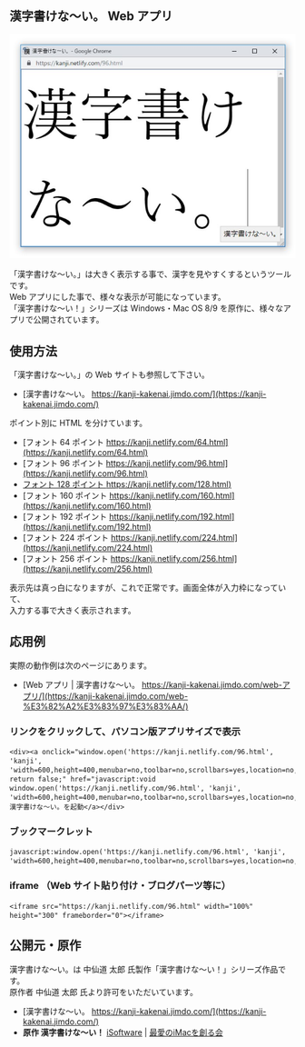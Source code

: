 ## 漢字書けな～い。 Web アプリ

![スクリーンショット](/kanji.jpg)

「漢字書けな～い。」は大きく表示する事で、漢字を見やすくするというツールです。<br />
Web アプリにした事で、様々な表示が可能になっています。<br />
「漢字書けな～い！」シリーズは Windows・Mac OS 8/9 を原作に、様々なアプリで公開されています。

## 使用方法
「漢字書けな～い。」の Web サイトも参照して下さい。

- [漢字書けな～い。 https://kanji-kakenai.jimdo.com/](https://kanji-kakenai.jimdo.com/)

ポイント別に HTML を分けています。

- [フォント 64 ポイント https://kanji.netlify.com/64.html](https://kanji.netlify.com/64.html)
- [フォント 96 ポイント https://kanji.netlify.com/96.html](https://kanji.netlify.com/96.html)
- [フォント 128 ポイント https://kanji.netlify.com/128.html)](https://kanji.netlify.com/128.html)
- [フォント 160 ポイント https://kanji.netlify.com/160.html](https://kanji.netlify.com/160.html)
- [フォント 192 ポイント https://kanji.netlify.com/192.html](https://kanji.netlify.com/192.html)
- [フォント 224 ポイント https://kanji.netlify.com/224.html](https://kanji.netlify.com/224.html)
- [フォント 256 ポイント https://kanji.netlify.com/256.html](https://kanji.netlify.com/256.html)

表示先は真っ白になりますが、これで正常です。画面全体が入力枠になっていて、<br />
入力する事で大きく表示されます。

## 応用例

実際の動作例は次のページにあります。

- [Web アプリ | 漢字書けな～い。 https://kanji-kakenai.jimdo.com/web-アプリ/](https://kanji-kakenai.jimdo.com/web-%E3%82%A2%E3%83%97%E3%83%AA/)


### リンクをクリックして、パソコン版アプリサイズで表示

```
<div><a onclick="window.open('https://kanji.netlify.com/96.html', 'kanji', 'width=600,height=400,menubar=no,toolbar=no,scrollbars=yes,location=no,resizable=yes'); return false;" href="javascript:void window.open('https://kanji.netlify.com/96.html', 'kanji', 'width=600,height=400,menubar=no,toolbar=no,scrollbars=yes,location=no,resizable=yes')">漢字書けな〜い。を起動</a></div>
```

### ブックマークレット

```
javascript:window.open('https://kanji.netlify.com/96.html', 'kanji', 'width=600,height=400,menubar=no,toolbar=no,scrollbars=yes,location=no,resizable=yes')
```

### iframe （Web サイト貼り付け・ブログパーツ等に）

```
<iframe src="https://kanji.netlify.com/96.html" width="100%" height="300" frameborder="0"></iframe>
```

## 公開元・原作

漢字書けな～い。は 中仙道 太郎 氏製作「漢字書けな〜い！」シリーズ作品です。<br />
原作者 中仙道 太郎 氏より許可をいただいています。

- [漢字書けな～い。 https://kanji-kakenai.jimdo.com/](https://kanji-kakenai.jimdo.com/)
- **原作 漢字書けな～い！** [iSoftware](http://nakasendo.com/isoft.html) | [最愛のiMacを創る会](http://nakasendo.com/) 
